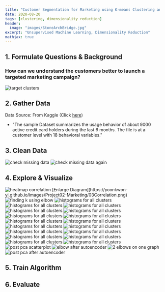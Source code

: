 ```yaml
---
title: "Customer Segmentation for Marketing using K-means Clustering and Autoencoder"
date: 2020-08-20
tags: [clustering, dimensionality reduction]
header:
  image: "images/StoneArchBridge.jpg"
excerpt: "Unsupervised Machine Learning, Dimensionality Reduction"
mathjax: true
---
```


<!-- [Full Code](https://github.com/yoonkwon-yi/Project01-Prediction_of_Employee_Attrition_using_Artificial_Neural_Network/blob/master/Project01-Prediction_of_Employee_Attrition_using_Artificial_Neural_Network.ipynb) -->

## 1. Formulate Questions & Background

### How can we understand the customers better to launch a targeted marketing campaign?


<img src="{{site.url}}{{site.baseurl}}/images/Project02-Marketing/target.png" alt="target clusters">

## 2. Gather Data

Data Source: From Kaggle (Click [here](https://www.kaggle.com/arjunbhasin2013/ccdata))

- "The sample Dataset summarizes the usage behavior of about 9000 active credit card holders during the last 6 months. The file is at a customer level with 18 behavioral variables."

## 3. Clean Data

<img src="{{site.url}}{{site.baseurl}}/images/Project02-Marketing/01Missing.png" style="max-width:100%;" alt="check missing data">


<img src="{{site.url}}{{site.baseurl}}/images/Project02-Marketing/02NotMissing.png" alt="check missing data again">

## 4. Explore & Visualize



<img src="{{site.url}}{{site.baseurl}}/images/Project02-Marketing/03Correlation.png" alt="heatmap correlation">
[Enlarge Diagram](https://yoonkwon-yi.github.io/images/Project02-Marketing/03Correlation.png)


<img src="{{site.url}}{{site.baseurl}}/images/Project02-Marketing/04Elbow.png" alt="finding k using elbow">





<img src="{{site.url}}{{site.baseurl}}/images/Project02-Marketing/1.png" alt="histograms for all clusters">

<img src="{{site.url}}{{site.baseurl}}/images/Project02-Marketing/2.png" alt="histograms for all clusters">

<img src="{{site.url}}{{site.baseurl}}/images/Project02-Marketing/3.png" alt="histograms for all clusters">

<img src="{{site.url}}{{site.baseurl}}/images/Project02-Marketing/4.png" alt="histograms for all clusters">



<img src="{{site.url}}{{site.baseurl}}/images/Project02-Marketing/5.png" alt="histograms for all clusters">

<img src="{{site.url}}{{site.baseurl}}/images/Project02-Marketing/6.png" alt="histograms for all clusters">

<img src="{{site.url}}{{site.baseurl}}/images/Project02-Marketing/7.png" alt="histograms for all clusters">

<img src="{{site.url}}{{site.baseurl}}/images/Project02-Marketing/8.png" alt="histograms for all clusters">

<img src="{{site.url}}{{site.baseurl}}/images/Project02-Marketing/9.png" alt="histograms for all clusters">

<img src="{{site.url}}{{site.baseurl}}/images/Project02-Marketing/10.png" alt="histograms for all clusters">

<img src="{{site.url}}{{site.baseurl}}/images/Project02-Marketing/11.png" alt="histograms for all clusters">

<img src="{{site.url}}{{site.baseurl}}/images/Project02-Marketing/12.png" alt="histograms for all clusters">

<img src="{{site.url}}{{site.baseurl}}/images/Project02-Marketing/13.png" alt="histograms for all clusters">

<img src="{{site.url}}{{site.baseurl}}/images/Project02-Marketing/14.png" alt="histograms for all clusters">

<img src="{{site.url}}{{site.baseurl}}/images/Project02-Marketing/15.png" alt="histograms for all clusters">

<img src="{{site.url}}{{site.baseurl}}/images/Project02-Marketing/16.png" alt="histograms for all clusters">

<img src="{{site.url}}{{site.baseurl}}/images/Project02-Marketing/17.png" alt="histograms for all clusters">











<img src="{{site.url}}{{site.baseurl}}/images/Project02-Marketing/06pca.png" alt="post pca scatterplot">


<img src="{{site.url}}{{site.baseurl}}/images/Project02-Marketing/06.5elbow.png" alt="elbow after autoencoder">

<img src="{{site.url}}{{site.baseurl}}/images/Project02-Marketing/06.7bothelbow.png" alt="2 elbows on one graph">


<img src="{{site.url}}{{site.baseurl}}/images/Project02-Marketing/07pcaAutoencoder.png" alt="post pca after autoencoder">



## 5. Train Algorithm


## 6. Evaluate






<!--
Here's some basic text.

And here's some *italics*

Here's some **bold** text. -->
<!--
What about a [link](https://github.com/yoonkwon-yi)?
Here's a bulleted list:

* First item
+ Second item
- Third item


Here's a numbered list:
1. First
2. Second
3. Third -->

<!--
Python code block:

```python
import numpy as np

def test_function(x,y):
  z= np.sum(x,y)
  return z
``` -->

<!--
Here's some inline code 'x+y'

Here's an image:
<img src="{{site.url}}{{site.baseurl}}/images/DominicYiPortrait.jpg" alt="linearly separable data">


Here's another image using Kramdown:
![alt]({{site.url}}{{site.baseurl}}/images/DominicYiPortrait.jpg)

Here's some math:
$$z=x+y$$

You can also put it inline $$z=x+y$$ -->
